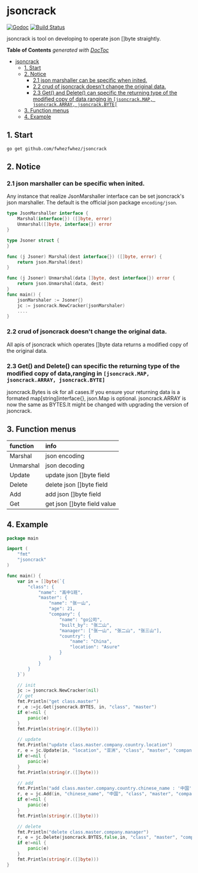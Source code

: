 # jsoncrack
[![Godoc](http://img.shields.io/badge/godoc-reference-blue.svg?style=flat)](https://godoc.org/github.com/fwhezfwhez/jsoncrack)
[![Build Status]( https://www.travis-ci.org/fwhezfwhez/jsoncrack.svg?branch=master)]( https://www.travis-ci.org/fwhezfwhez/jsoncrack)

jsoncrack is tool on developing to operate json []byte straightly.
<!-- START doctoc generated TOC please keep comment here to allow auto update -->
<!-- DON'T EDIT THIS SECTION, INSTEAD RE-RUN doctoc TO UPDATE -->
**Table of Contents**  *generated with [DocToc](https://github.com/thlorenz/doctoc)*

- [jsoncrack](#jsoncrack)
  - [1. Start](#1-start)
  - [2. Notice](#2-notice)
    - [2.1 json marshaller can be specific when inited.](#21-json-marshaller-can-be-specific-when-inited)
    - [2.2 crud of jsoncrack doesn't change the original data.](#22-crud-of-jsoncrack-doesnt-change-the-original-data)
    - [2.3 Get() and Delete() can specific the returning type of the modified copy of data,ranging in `[jsoncrack.MAP, jsoncrack.ARRAY, jsoncrack.BYTE]`](#23-get-and-delete-can-specific-the-returning-type-of-the-modified-copy-of-dataranging-in-jsoncrackmap-jsoncrackarray-jsoncrackbyte)
  - [3. Function menus](#3-function-menus)
  - [4. Example](#4-example)

<!-- END doctoc generated TOC please keep comment here to allow auto update -->

## 1. Start
`go get github.com/fwhezfwhez/jsoncrack`

## 2. Notice
### 2.1 json marshaller can be specific when inited.
Any instance that realize JsonMarshaller interface can be set jsoncrack's json marshaller. The default is the official json package `encoding/json`.

```go
type JsonMarshaller interface {
	Marshal(interface{}) ([]byte, error)
	Unmarshal([]byte, interface{}) error
}

type Jsoner struct {
}

func (j Jsoner) Marshal(dest interface{}) ([]byte, error) {
	return json.Marshal(dest)
}

func (j Jsoner) Unmarshal(data []byte, dest interface{}) error {
	return json.Unmarshal(data, dest)
}
func main() {
    jsonMarshaler := Jsoner{}
	jc := jsoncrack.NewCracker(jsonMarshaler)
	....
}

```
### 2.2 crud of jsoncrack doesn't change the original data.
All apis of jsoncrack which operates []byte data returns a modified copy of the original data.

### 2.3 Get() and Delete() can specific the returning type of the modified copy of data,ranging in `[jsoncrack.MAP, jsoncrack.ARRAY, jsoncrack.BYTE]`
jsoncrack.Bytes is ok for all cases.If you ensure your returning data is a formated map[string]interface{}, json.Map is optional.
jsoncrack.ARRAY is now the same as BYTES.It might be changed with upgrading the version of jsoncrack.

## 3. Function menus
| function | info |
|:----------- | :---- |
| Marshal | json encoding  |
| Unmarshal | json decoding  |
| Update | update json []byte field  |
| Delete | delete json []byte field|
| Add | add json []byte field|
| Get | get json []byte field value |

## 4. Example
```go
package main

import (
	"fmt"
	"jsoncrack"
)

func main() {
	var in = []byte(`{
		"class": {
			"name": "高中1班",
			"master": {
				"name": "张一山",
				"age": 21,
				"company": {
					"name": "go公司",
					"built_by": "张二山",
					"manager": ["张一山", "张二山", "张三山"],
					"country": {
						"name": "China",
						"location": "Asure"
					}
				}
			}
		}
	}`)

	// init
	jc := jsoncrack.NewCracker(nil)
	// get
	fmt.Println("get class.master")
	r ,e :=jc.Get(jsoncrack.BYTES, in, "class", "master")
	if e!=nil {
		panic(e)
	}
	fmt.Println(string(r.([]byte)))

	// update
	fmt.Println("update class.master.company.country.location")
	r, e = jc.Update(in, "location", "亚洲", "class", "master", "company", "country")
	if e!=nil {
		panic(e)
	}
	fmt.Println(string(r.([]byte)))

	// add
	fmt.Println("add class.master.company.country.chinese_name : '中国'")
	r, e = jc.Add(in, "chinese_name", "中国", "class", "master", "company", "country")
	if e!=nil {
		panic(e)
	}
	fmt.Println(string(r.([]byte)))

	// delete
	fmt.Println("delete class.master.company.manager")
	r, e = jc.Delete(jsoncrack.BYTES,false,in, "class", "master", "company", "manager")
	if e!=nil {
		panic(e)
	}
	fmt.Println(string(r.([]byte)))
}

```